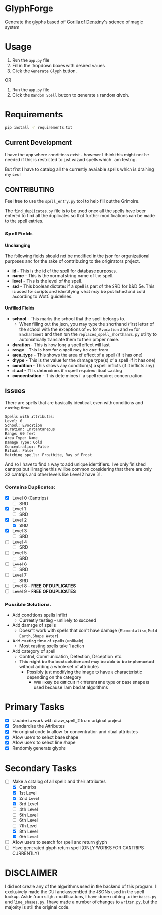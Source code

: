 # GlyphForge
Generate the glyphs based off [Gorilla of Denstiny](https://github.com/GorillaOfDestiny)'s science of magic system

# Usage
1. Run the `app.py` file
2. Fill in the dropdown boxes with desired values
3. Click the `Generate Glyph` button.

OR

1. Run the `app.py` file
2. Click the `Random Spell` button to generate a random glyph.

# Requirements

```bash
pip install -r requirements.txt
```

## Current Development
I have the app where conditions exist - however I think this might not be needed if this is restricted to just wizard spells which I am testing.

But first I have to catalog all the currently available spells which is draining my soul

## CONTRIBUTING
Feel free to use the `spell_entry.py` tool to help fill out the Grimoire. 

The `find_duplicates.py` file is to be used once all the spells have been entered to find all the duplicates so that further modifications can be made to the spell entries.

### Spell Fields
#### Unchanging
The following fields should not be modified in the json for organizational purposes and for the sake of contributing to the originators project.

- **id** - This is the id of the spell for database purposes.
- **name** - This is the normal string name of the spell.
- **level** - This is the level of the spell.
- **srd** - This boolean dictates if a spell is part of the SRD for D&D 5e. This is used for scripts and identifying what may be published and sold according to WotC guidelines.

#### Unfilled Fields
- **school** - This marks the school that the spell belongs to.
  - When filling out the json, you may type the shorthand (first letter of the school with the exceptions of `ev` for `Evocation` and `en` for `Enchantment` and then run the `replaces_spell_shorthands.py` utility to automatically translate them to their proper name. 
- **duration** - This is how long a spell effect will last
- **range** - This is how far a spell may be cast from
- **area_type** - This shows the area of effect of a spell (if it has one)
- **dtype** - This is the value for the damage type(s) of a spell (if it has one)
- **condition** - This shows any condition(s) a spell inflicts (if it inflicts any)
- **ritual** - This determines if a spell requires ritual casting
- **concentration** - This determines if a spell requires concentration


## Issues
There are spells that are basically identical, even with conditions and casting time
```
Spells with attributes:
Level: 0
School: Evocation
Duration: Instantaneous
Range: 60 feet
Area Type: None
Damage Type: Cold
Concentration: False
Ritual: False
Matching spells: Frostbite, Ray of Frost
```
And so I have to find a way to add unique identifiers. I've only finished cantrips but I imagine this will be common considering that there are only 32 cantrips and other levels like Level 2 have 61. 

### Contains Duplicates:
- [X] Level 0 (Cantrips) 
    - [ ] SRD
- [X] Level 1
    - [ ] SRD
- [X] Level 2
    - [X] SRD
- [X] Level 3
    - [ ] SRD
- [ ] Level 4
    - [ ] SRD
- [ ] Level 5
    - [ ] SRD
- [ ] Level 6
    - [ ] SRD
- [ ] Level 7
    - [ ] SRD
- [ ] Level 8 - **FREE OF DUPLICATES**
- [ ] Level 9 - **FREE OF DUPLICATES**

### Possible Solutions:
- Add conditions spells inflict 
    - Currently testing - unlikely to succeed
- Add damage of spells
    - Doesn't work with spells that don't have damage (`Elementalism`, `Mold Earth`, `Shape Water`)
- Add casting time of spells (unlikely)
    - Most casting spells take 1 action
- Add category of spell
    - Control, Communication, Detection, Deception, etc.
    - This might be the best solution and may be able to be implemented without adding a whole set of attributes
        - Possibly just modifying the image to have a characteristic depending on the category
            - Will likely be difficult if different line type or base shape is used because I am bad at algorithms

# Primary Tasks
- [X] Update to work with draw_spell_2 from original project
- [X] Standardize the Attributes
- [X] Fix original code to allow for concentration and ritual attributes
- [X] Allow users to select base shape
- [X] Allow users to select line shape
- [X] Randomly generate glyphs

# Secondary Tasks
- [ ] Make a catalog of all spells and their attributes
    - [X] Cantrips
    - [X] 1st Level
    - [X] 2nd Level
    - [X] 3rd Level
    - [ ] 4th Level
    - [ ] 5th Level
    - [ ] 6th Level
    - [ ] 7th Level
    - [X] 8th Level
    - [X] 9th Level
- [ ] Allow users to search for spell and return glyph
- [ ] Have generated glyph return spell (ONLY WORKS FOR CANTRIPS CURRENTLY)

# DISCLAIMER
I did not create any of the algorithms used in the backend of this program. I exclusively made the GUI and assembled the JSONs used in the spell lookup. Aside from slight modifications, I have done nothing to the `bases.py` and `line_shapes.py`. I have made a number of changes to `writer.py`, but the majority is still the original code.
